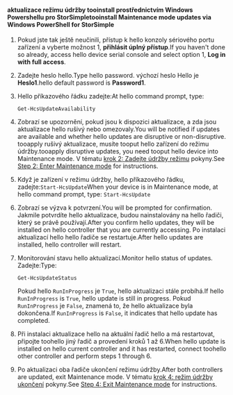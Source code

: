 <!--author=SharS last changed: 9/17/15-->

#### <a name="tooinstall-maintenance-mode-updates-via-windows-powershell-for-storsimple"></a><span data-ttu-id="a5533-101">aktualizace režimu údržby tooinstall prostřednictvím Windows Powershellu pro StorSimple</span><span class="sxs-lookup"><span data-stu-id="a5533-101">tooinstall Maintenance mode updates via Windows PowerShell for StorSimple</span></span>
1. <span data-ttu-id="a5533-102">Pokud jste tak ještě neučinili, přístup k hello konzoly sériového portu zařízení a vyberte možnost 1, **přihlásit úplný přístup**.</span><span class="sxs-lookup"><span data-stu-id="a5533-102">If you haven't done so already, access hello device serial console and select option 1, **Log in with full access**.</span></span> 
2. <span data-ttu-id="a5533-103">Zadejte heslo hello.</span><span class="sxs-lookup"><span data-stu-id="a5533-103">Type hello password.</span></span> <span data-ttu-id="a5533-104">výchozí heslo Hello je **Heslo1**.</span><span class="sxs-lookup"><span data-stu-id="a5533-104">hello default password is **Password1**.</span></span>
3. <span data-ttu-id="a5533-105">Hello příkazového řádku zadejte:</span><span class="sxs-lookup"><span data-stu-id="a5533-105">At hello command prompt, type:</span></span>
   
     `Get-HcsUpdateAvailability` 
4. <span data-ttu-id="a5533-106">Zobrazí se upozornění, pokud jsou k dispozici aktualizace, a zda jsou aktualizace hello rušivý nebo omezovaly.</span><span class="sxs-lookup"><span data-stu-id="a5533-106">You will be notified if updates are available and whether hello updates are disruptive or non-disruptive.</span></span> <span data-ttu-id="a5533-107">tooapply rušivý aktualizace, musíte tooput hello zařízení do režimu údržby.</span><span class="sxs-lookup"><span data-stu-id="a5533-107">tooapply disruptive updates, you need tooput hello device into Maintenance mode.</span></span> <span data-ttu-id="a5533-108">V tématu [krok 2: Zadejte údržby režimu](../articles/storsimple/storsimple-update-device.md#step2) pokyny.</span><span class="sxs-lookup"><span data-stu-id="a5533-108">See [Step 2: Enter Maintenance mode](../articles/storsimple/storsimple-update-device.md#step2) for instructions.</span></span>
5. <span data-ttu-id="a5533-109">Když je zařízení v režimu údržby, hello příkazového řádku, zadejte:`Start-HcsUpdate`</span><span class="sxs-lookup"><span data-stu-id="a5533-109">When your device is in Maintenance mode, at hello command prompt, type: `Start-HcsUpdate`</span></span>
6. <span data-ttu-id="a5533-110">Zobrazí se výzva k potvrzení.</span><span class="sxs-lookup"><span data-stu-id="a5533-110">You will be prompted for confirmation.</span></span> <span data-ttu-id="a5533-111">Jakmile potvrdíte hello aktualizace, budou nainstalovány na hello řadiči, který se právě používají.</span><span class="sxs-lookup"><span data-stu-id="a5533-111">After you confirm hello updates, they will be installed on hello controller that you are currently accessing.</span></span> <span data-ttu-id="a5533-112">Po instalaci aktualizací hello hello řadiče se restartuje.</span><span class="sxs-lookup"><span data-stu-id="a5533-112">After hello updates are installed, hello controller will restart.</span></span> 
7. <span data-ttu-id="a5533-113">Monitorování stavu hello aktualizací.</span><span class="sxs-lookup"><span data-stu-id="a5533-113">Monitor hello status of updates.</span></span> <span data-ttu-id="a5533-114">Zadejte:</span><span class="sxs-lookup"><span data-stu-id="a5533-114">Type:</span></span>
   
    `Get-HcsUpdateStatus`
   
    <span data-ttu-id="a5533-115">Pokud hello `RunInProgress` je `True`, hello aktualizaci stále probíhá.</span><span class="sxs-lookup"><span data-stu-id="a5533-115">If hello `RunInProgress` is `True`, hello update is still in progress.</span></span> <span data-ttu-id="a5533-116">Pokud `RunInProgress` je `False`, znamená to, že hello aktualizace byla dokončena.</span><span class="sxs-lookup"><span data-stu-id="a5533-116">If `RunInProgress` is `False`, it indicates that hello update has completed.</span></span>  
8. <span data-ttu-id="a5533-117">Při instalaci aktualizace hello na aktuální řadič hello a má restartovat, připojte toohello jiný řadič a provedení kroků 1 až 6.</span><span class="sxs-lookup"><span data-stu-id="a5533-117">When hello update is installed on hello current controller and it has restarted, connect toohello other controller and perform steps 1 through 6.</span></span>
9. <span data-ttu-id="a5533-118">Po aktualizaci oba řadiče ukončení režimu údržby.</span><span class="sxs-lookup"><span data-stu-id="a5533-118">After both controllers are updated, exit Maintenance mode.</span></span> <span data-ttu-id="a5533-119">V tématu [krok 4: režim údržby ukončení](../articles/storsimple/storsimple-update-device.md#step4) pokyny.</span><span class="sxs-lookup"><span data-stu-id="a5533-119">See [Step 4: Exit Maintenance mode](../articles/storsimple/storsimple-update-device.md#step4) for instructions.</span></span>

